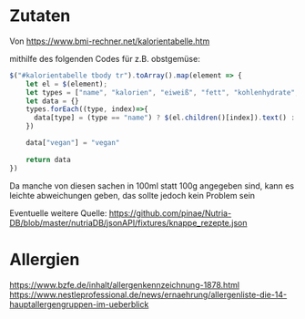 

# Zutaten

Von https://www.bmi-rechner.net/kalorientabelle.htm


mithilfe des folgenden Codes für z.B. obstgemüse:

```JavaScript
$("#kalorientabelle tbody tr").toArray().map(element => {
    let el = $(element);
    let types = ["name", "kalorien", "eiweiß", "fett", "kohlenhydrate", "zucker", "ballaststoffe", "alkohol"]
    let data = {} 
    types.forEach((type, index)=>{
      data[type] = (type == "name") ? $(el.children()[index]).text() : parseFloat($(el.children()[index]).text()) 
    })

    data["vegan"] = "vegan"
    ​
    return data
})

```


Da manche von diesen sachen in 100ml statt 100g angegeben sind, kann es leichte abweichungen geben, das sollte
 jedoch kein Problem sein
 
 
 
 
 
 
 
 
 Eventuelle weitere Quelle:
 https://github.com/pinae/Nutria-DB/blob/master/nutriaDB/jsonAPI/fixtures/knappe_rezepte.json
 
 
 # Allergien
 
 https://www.bzfe.de/inhalt/allergenkennzeichnung-1878.html
 https://www.nestleprofessional.de/news/ernaehrung/allergenliste-die-14-hauptallergengruppen-im-ueberblick